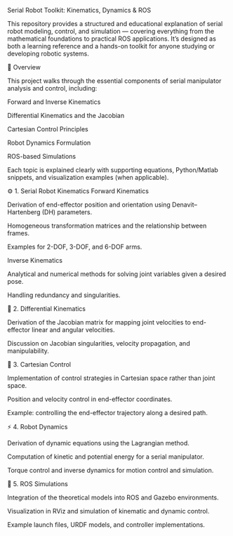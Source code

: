 Serial Robot Toolkit: Kinematics, Dynamics & ROS

This repository provides a structured and educational explanation of serial robot modeling, control, and simulation — covering everything from the mathematical foundations to practical ROS applications. It’s designed as both a learning reference and a hands-on toolkit for anyone studying or developing robotic systems.

🧠 Overview

This project walks through the essential components of serial manipulator analysis and control, including:

Forward and Inverse Kinematics

Differential Kinematics and the Jacobian

Cartesian Control Principles

Robot Dynamics Formulation

ROS-based Simulations

Each topic is explained clearly with supporting equations, Python/Matlab snippets, and visualization examples (when applicable).

⚙️ 1. Serial Robot Kinematics
Forward Kinematics

Derivation of end-effector position and orientation using Denavit–Hartenberg (DH) parameters.

Homogeneous transformation matrices and the relationship between frames.

Examples for 2-DOF, 3-DOF, and 6-DOF arms.

Inverse Kinematics

Analytical and numerical methods for solving joint variables given a desired pose.

Handling redundancy and singularities.

🔁 2. Differential Kinematics

Derivation of the Jacobian matrix for mapping joint velocities to end-effector linear and angular velocities.

Discussion on Jacobian singularities, velocity propagation, and manipulability.

🎯 3. Cartesian Control

Implementation of control strategies in Cartesian space rather than joint space.

Position and velocity control in end-effector coordinates.

Example: controlling the end-effector trajectory along a desired path.

⚡ 4. Robot Dynamics

Derivation of dynamic equations using the Lagrangian method.

Computation of kinetic and potential energy for a serial manipulator.

Torque control and inverse dynamics for motion control and simulation.

🤖 5. ROS Simulations

Integration of the theoretical models into ROS and Gazebo environments.

Visualization in RViz and simulation of kinematic and dynamic control.

Example launch files, URDF models, and controller implementations.
